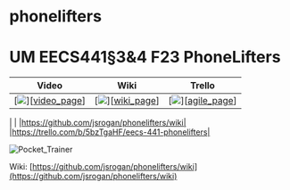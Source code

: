 # phonelifters

# UM EECS441§3&4 F23 PhoneLifters

| Video  |  Wiki |  Trello  |
|:-----:|:-----:|:--------:|
|[<img src="https://eecs441.eecs.umich.edu/img/admin/video.png">][[video_page](https://youtu.be/t-nSkQf7kH8)]|   [<img src="https://eecs441.eecs.umich.edu/img/admin/wiki.png">][[wiki_page](https://github.com/jsrogan/phonelifters/wiki)]|  [<img src="https://eecs441.eecs.umich.edu/img/admin/trello.png">][[agile_page](https://trello.com/b/5bzTgaHF/eecs-441-phonelifters)]|


| | |https://github.com/jsrogan/phonelifters/wiki| |https://trello.com/b/5bzTgaHF/eecs-441-phonelifters|


![Pocket_Trainer](https://github.com/jsrogan/phonelifters/assets/74211905/5d733394-e3e6-4ee1-987a-4fc8deb46ea3)


[Video]: TBD

Wiki: [https://github.com/jsrogan/phonelifters/wiki](https://github.com/jsrogan/phonelifters/wiki)
